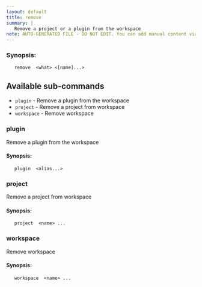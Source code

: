 ```yaml
---
layout: default
title: remove
summary: |
   Remove a project or a plugin from the workspace
note: AUTO-GENERATED FILE - DO NOT EDIT. You can add manual content via same filename in _ext sub-folder. 
---
```


### Synopsis: 
	   remove  <what> <[name]...>

## Available sub-commands 
-  `plugin` - Remove a plugin from the workspace 
-  `project` - Remove a project from workspace 
-  `workspace` - Remove workspace 

### plugin 
Remove a plugin from the workspace

#### Synopsis: 
	   plugin  <alias...>

### project 
Remove a project from workspace

#### Synopsis: 
	   project  <name> ...

### workspace 
Remove workspace

#### Synopsis: 
	   workspace  <name> ...

